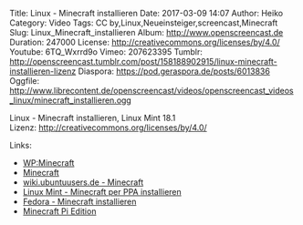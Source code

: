 Title: Linux - Minecraft installieren
Date: 2017-03-09 14:07
Author: Heiko
Category: Video
Tags: CC by,Linux,Neueinsteiger,screencast,Minecraft
Slug: Linux_Minecraft_installieren
Album: http://www.openscreencast.de
Duration: 247000
License: http://creativecommons.org/licenses/by/4.0/
Youtube: 6TQ_Wxrrd9o
Vimeo: 207623395
Tumblr: http://openscreencast.tumblr.com/post/158188902915/linux-minecraft-installieren-lizenz
Diaspora: https://pod.geraspora.de/posts/6013836
Oggfile: http://www.librecontent.de/openscreencast/videos/openscreencast_videos_linux/minecraft_installieren.ogg

Linux - Minecraft installieren, Linux Mint 18.1  
Lizenz: <http://creativecommons.org/licenses/by/4.0/>

Links:

  * [WP:Minecraft](https://de.wikipedia.org/wiki/Minecraft "Link zu wikipedia.org" )
  * [Minecraft](https://minecraft.net/de-de/ "Link zu minecraft.net" )
  * [wiki.ubuntuusers.de - Minecraft](https://wiki.ubuntuusers.de/Spiele/Minecraft/ "Link zu wiki.ubuntuusers.de" )
  * [Linux Mint - Minecraft per PPA installieren](https://linuxwelt.blogspot.de/2014/05/minecraft-installieren-linux-mint-17.html "Link zu linuxwelt.blogspot.de" )
  * [Fedora - Minecraft installieren](https://fedoramagazine.org/play-minecraft-fedora/ "Link zu fedoramagazine.org" )
  * [Minecraft Pi Edition](https://minecraft.net/en-us/edition/pi/ "Link zu minecraft.net" )


